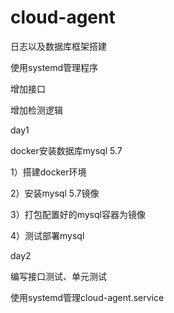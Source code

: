 # cloud-agent

日志以及数据库框架搭建

使用systemd管理程序

增加接口

增加检测逻辑

day1

docker安装数据库mysql 5.7

1）搭建docker环境

2）安装mysql 5.7镜像

3）打包配置好的mysql容器为镜像

4）测试部署mysql

day2

编写接口测试、单元测试

使用systemd管理cloud-agent.service


